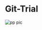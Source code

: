 # Git-Trial
![pp pic](https://user-images.githubusercontent.com/83859855/117550821-0b16a000-b04b-11eb-9412-ec8d5d461b06.jpg)
